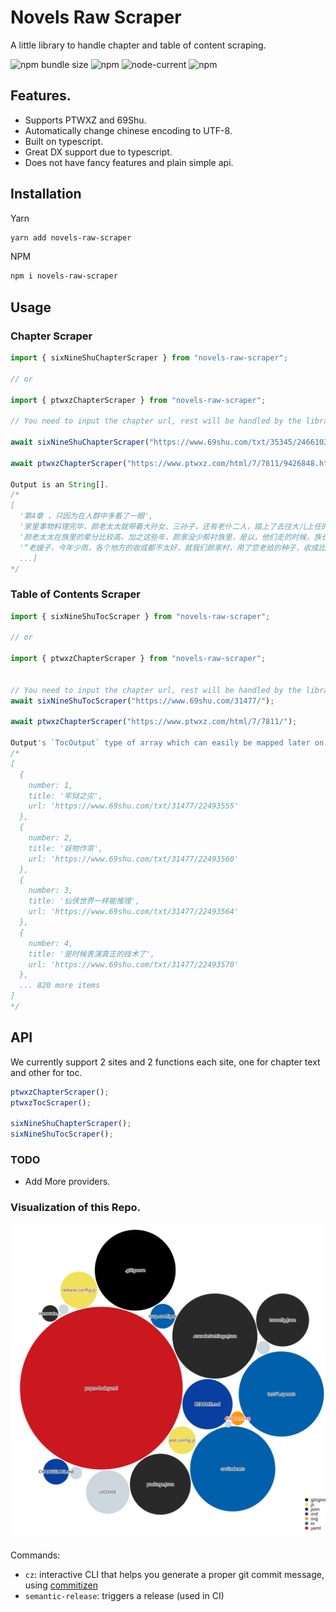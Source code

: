 # Novels Raw Scraper

A little library to handle chapter and table of content scraping.

![npm bundle size](https://img.shields.io/bundlephobia/minzip/novels-raw-scraper?logo=files&style=for-the-badge)
![npm](https://img.shields.io/npm/v/novels-raw-scraper?logo=npm&style=for-the-badge)
![node-current](https://img.shields.io/badge/Node-%3E=12-success?style=for-the-badge&logo=node)
![npm](https://img.shields.io/npm/dw/novels-raw-scraper?style=for-the-badge)

## Features.

- Supports PTWXZ and 69Shu.
- Automatically change chinese encoding to UTF-8.
- Built on typescript.
- Great DX support due to typescript.
- Does not have fancy features and plain simple api.

## Installation

Yarn

```sh
yarn add novels-raw-scraper
```

NPM

```sh
npm i novels-raw-scraper
```

## Usage

### Chapter Scraper

```ts
import { sixNineShuChapterScraper } from "novels-raw-scraper";

// or

import { ptwxzChapterScraper } from "novels-raw-scraper";

// You need to input the chapter url, rest will be handled by the library.

await sixNineShuChapterScraper("https://www.69shu.com/txt/35345/24661030");

await ptwxzChapterScraper("https://www.ptwxz.com/html/7/7811/9426848.html");

Output is an String[].
/*
[
  '第4章 ，只因为在人群中多看了一眼',
  '家里事物料理完毕，颜老太太就带着大孙女、三孙子，还有老仆二人，踏上了去往大儿上任的临宜县的路。',
  '颜老太太在族里的辈分比较高，加之这些年，颜家没少帮衬族里，是以，他们走的时候，族长和族中辈分比较高的老者都来了。',
  '“老嫂子，今年少雨，各个地方的收成都不太好，就我们颜家村，用了您老给的种子，收成比往年还要多上一成，我在这呀，替大家感谢你嘞。”',
  ...]
*/
```

### Table of Contents Scraper

```ts
import { sixNineShuTocScraper } from "novels-raw-scraper";

// or

import { ptwxzChapterScraper } from "novels-raw-scraper";


// You need to input the chapter url, rest will be handled by the library.
await sixNineShuTocScraper("https://www.69shu.com/31477/");

await ptwxzChapterScraper("https://www.ptwxz.com/html/7/7811/");

Output's `TocOutput` type of array which can easily be mapped later on.
/*
[
  {
    number: 1,
    title: '牢狱之灾',
    url: 'https://www.69shu.com/txt/31477/22493555'
  },
  {
    number: 2,
    title: '妖物作祟',
    url: 'https://www.69shu.com/txt/31477/22493560'
  },
  {
    number: 3,
    title: '仙侠世界一样能推理',
    url: 'https://www.69shu.com/txt/31477/22493564'
  },
  {
    number: 4,
    title: '是时候表演真正的技术了',
    url: 'https://www.69shu.com/txt/31477/22493570'
  },
  ... 820 more items
]
*/

```

## API

We currently support 2 sites and 2 functions each site, one for chapter text and other for toc.

```ts
ptwxzChapterScraper();
ptwxzTocScraper();

sixNineShuChapterScraper();
sixNineShuTocScraper();
```

### TODO

- Add More providers.

### Visualization of this Repo.

![Visualization of this repo](./diagram.svg)

Commands:

- `cz`: interactive CLI that helps you generate a proper git commit message, using [commitizen](https://github.com/commitizen/cz-cli)
- `semantic-release`: triggers a release (used in CI)
